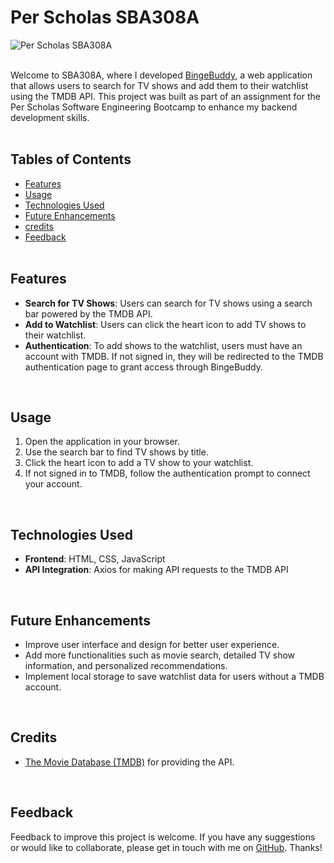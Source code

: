 # Per Scholas SBA308A

![Per Scholas SBA308A](https://res.cloudinary.com/dnc7potxo/image/upload/v1736133657/ReadMe-Images/BingeBuddy/Main.png)
<br><br>

Welcome to SBA308A, where I developed [BingeBuddy](https://bingebuddy-su-t.netlify.app/), a web application that allows users to search for TV shows and add them to their watchlist using the TMDB API. This project was built as part of an assignment for the Per Scholas Software Engineering Bootcamp to enhance my backend development skills.
<br><br>

## Tables of Contents

- [Features](#features)
- [Usage](#usage)
- [Technologies Used](#technologies)
- [Future Enhancements](#futureenhancements)
- [credits](#credits)
- [Feedback](#feedback)
  <br><br>

## Features <a name='features'></a>

- **Search for TV Shows**: Users can search for TV shows using a search bar powered by the TMDB API.
- **Add to Watchlist**: Users can click the heart icon to add TV shows to their watchlist.
- **Authentication**: To add shows to the watchlist, users must have an account with TMDB. If not signed in, they will be redirected to the TMDB authentication page to grant access through BingeBuddy.

<br>

## Usage <a name='usage'></a>

1. Open the application in your browser.
2. Use the search bar to find TV shows by title.
3. Click the heart icon to add a TV show to your watchlist.
4. If not signed in to TMDB, follow the authentication prompt to connect your account.

<br>

## Technologies Used <a name='technologies'></a>

- **Frontend**: HTML, CSS, JavaScript
- **API Integration**: Axios for making API requests to the TMDB API

<br>

## Future Enhancements <a name='futureenhancements'></a>

- Improve user interface and design for better user experience.
- Add more functionalities such as movie search, detailed TV show information, and personalized recommendations.
- Implement local storage to save watchlist data for users without a TMDB account.

<br>

## Credits <a name='credits'></a>

- [The Movie Database (TMDB)](https://www.themoviedb.org/) for providing the API.

<br>

## Feedback <a name='feedback'></a>

Feedback to improve this project is welcome. If you have any suggestions or would like to collaborate, please get in touch with me on [GitHub](https://github.com/SutheeDev). Thanks!
